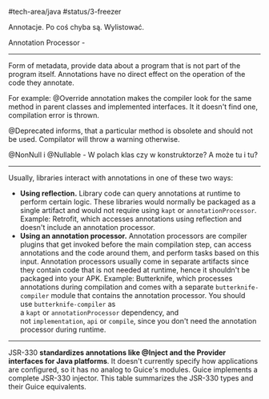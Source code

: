 #tech-area/java
#status/3-freezer

Annotacje. Po coś chyba są.
Wylistować.

Annotation Processor - 

---

Form of metadata, provide data about a program that is not part of the program itself. Annotations have no direct effect on the operation of the code they annotate.

For example: @Override annotation makes the compiler look for the same method in parent classes and implemented interfaces. It it doesn't find one, compilation error is thrown.

@Deprecated informs, that a particular method is obsolete and should not be used. Compilator will throw a warning otherwise.

@NonNull i @Nullable - W polach klas czy w konstruktorze? A może tu i tu?


---

Usually, libraries interact with annotations in one of these two ways:

- **Using reflection.** Library code can query annotations at runtime to perform certain logic. These libraries would normally be packaged as a single artifact and would not require using `kapt` or `annotationProcessor`. Example: Retrofit, which accesses annotations using reflection and doesn't include an annotation processor.
- **Using an annotation processor.** Annotation processors are compiler plugins that get invoked before the main compilation step, can access annotations and the code around them, and perform tasks based on this input. Annotation processors usually come in separate artifacts since they contain code that is not needed at runtime, hence it shouldn't be packaged into your APK. Example: Butterknife, which processes annotations during compilation and comes with a separate `butterknife-compiler` module that contains the annotation processor. You should use `butterknife-compiler` as a `kapt` or `annotationProcessor` dependency, and not `implementation`, `api` or `compile`, since you don't need the annotation processor during runtime.

---

JSR-330 **standardizes annotations like @Inject and the Provider interfaces for Java platforms**. It doesn't currently specify how applications are configured, so it has no analog to Guice's modules. Guice implements a complete JSR-330 injector. This table summarizes the JSR-330 types and their Guice equivalents.